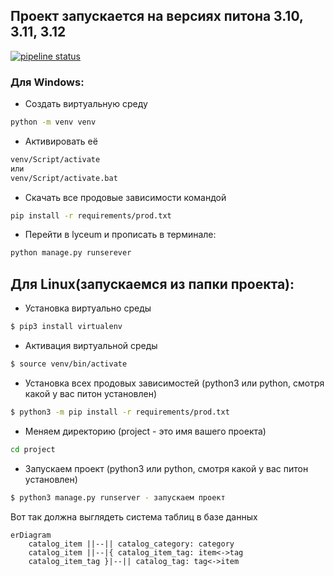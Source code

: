 ## Проект запускается на версиях питона 3.10, 3.11, 3.12
[![pipeline status](https://gitlab.crja72.ru/django/2024/spring/course/students/199562-sav1ngeorgiy-course-1112/badges/main/pipeline.svg)](https://gitlab.crja72.ru/django/2024/spring/course/students/199562-sav1ngeorgiy-course-1112/-/commits/main)

### Для Windows:
* Создать виртуальную среду
```bash
python -m venv venv
```
* Активировать её
```bash
venv/Script/activate
или
venv/Script/activate.bat
```
* Скачать все продовые зависимости командой
```bash
pip install -r requirements/prod.txt
```
* Перейти в lyceum и прописать в терминале:
```bash
python manage.py runserever
```

## Для Linux(запускаемся из папки проекта):
* Установка виртуально среды
```bash
$ pip3 install virtualenv
```
* Активация виртуальной среды
```bash
$ source venv/bin/activate
```
* Установка всех продовых зависимостей
(python3 или python, смотря какой у вас питон установлен)
```bash
$ python3 -m pip install -r requirements/prod.txt
```
* Меняем директорию
(project - это имя вашего проекта)
```bash
cd project
```
* Запускаем проект
(python3 или python, смотря какой у вас питон установлен)
```bash
$ python3 manage.py runserver - запускаем проект
```

Вот так должна выглядеть система таблиц в базе данных
```mermaid
erDiagram
    catalog_item ||--|| catalog_category: category
    catalog_item ||--|{ catalog_item_tag: item<->tag
    catalog_item_tag }|--|| catalog_tag: tag<->item
```